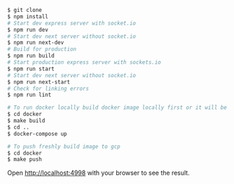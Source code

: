 
```bash
$ git clone 
$ npm install
# Start dev express server with socket.io 
$ npm run dev
# Start dev next server without socket.io
$ npm run next-dev
# Build for production
$ npm run build
# Start production express server with sockets.io
$ npm run start
# Start dev next server without socket.io
$ npm run next-start
# Check for linking errors
$ npm run lint

# To run docker locally build docker image locally first or it will be pulled from gcp 
$ cd docker
$ make build
$ cd ..
$ docker-compose up

# To push freshly build image to gcp
$ cd docker
$ make push


```

Open [http://localhost:4998](http://localhost:4998) with your browser to see the result.

